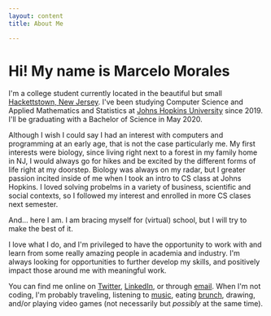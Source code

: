 ```yaml
---
layout: content
title: About Me

---
```

# Hi! My name is Marcelo Morales

I'm a college student currently located in the beautiful but small  <a href="https://www.google.com/maps/place/Hackettstown,+NJ+07840/@40.855332,-74.843694,14z/data=!3m1!4b1!4m5!3m4!1s0x89c3830a6cbf6f6b:0x6cfe40eae1601732!8m2!3d40.8539879!4d-74.8290555">Hackettstown, New Jersey</a>. I've been studying Computer Science and Applied Mathematics and Statistics at <a href="https://www.jhu.edu/">Johns Hopkins University</a> since 2019. I'll be graduating with a Bachelor of Science in May 2020.

Although I wish I could say I had an interest with computers and programming at an early age, that is not the case particularly me. My first interests were biology, since living right next to a forest in my family home in NJ, I would always go for hikes and be excited by the different forms of life right at my doorstep. Biology was always on my radar, but I greater passion incited inside of me when I took an intro to CS class at Johns Hopkins. I loved solving probelms in a variety of business, scientific and social contexts, so I followed my interest and enrolled in more CS clases next semester.

And... here I am. I am bracing myself for (virtual) school, but I will try to make the best of it. 

I love what I do, and I'm privileged to have the opportunity to work with and learn from some really amazing people in academia and industry. I'm always looking for opportunities to further develop my skills, and positively impact those around me with meaningful work.

You can find me online on <a href="https://twitter.com/MarceloM2808">Twitter</a>, <a href="https://www.linkedin.com/in/marcelomoraless/">LinkedIn</a>, or through <a href="mailto:leonardofutcol@gmail.com">email</a>. When I'm not coding, I'm probably traveling, listening to <a href="https://open.spotify.com/playlist/16sNt0KqiBgCd8malpLOCw?si=zh4Zb_sXQ8CVKo6r93we0Q">music</a>, eating <a href="https://www.seriouseats.com/2015/06/essential-peruvian-cuisine.html">brunch</a>, drawing, and/or playing video games (not necessarily but *possibly* at the same time).




